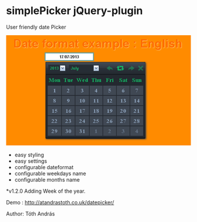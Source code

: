 simplePicker jQuery-plugin
==========================

User friendly date Picker

<img src = "css/datepicker.jpg">

- easy styling
- easy settings
- configurable dateformat
- configurable weekdays name
- configurable months name


*v1.2.0 
Adding Week of the year.

Demo : http://atandrastoth.co.uk/datepicker/

Author: Tóth András
